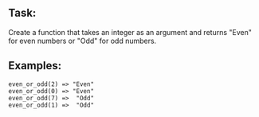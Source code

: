 Task:
-----

Create a function that takes an integer as an argument and returns "Even" for even numbers or "Odd" for odd numbers.


Examples:
---------

```
even_or_odd(2) => "Even"
even_or_odd(0) => "Even"
even_or_odd(7) =>  "Odd"
even_or_odd(1) =>  "Odd"
```
